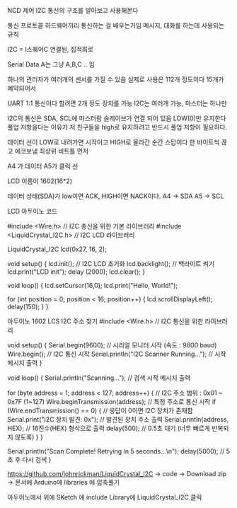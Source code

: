 NCD 제어
I2C 통신의 구조를 알아보고 사용해본다

통신 프로토콜
하드웨어끼리 통신하는 걸 배우는거임
메시지, 대화를 하는데 사용되는 규칙

I2C = I스퀘어C
연결된, 집적회로

Serial Data   A는 그냥 A,B,C .. 임

하나의 관리자가 여러개의 센서를 가질 수 있음
실제로 사용은 112개 정도이다 15개가 예약되어서 

UART 1:1 통신이다 할려면 2개 정도 장치를 가능
I2C는 여러개 가능, 마스터는 하나만

I2C의 통신은 SDA, SCL에 마스터랑 슬레이브가 연결 되어 있음
LOW(0)만 유지한다
풀업 저항을다는 이유가 저 친구들을 high로 유지하려고
반드시 풀업 저항이 필요하다.

데이터 선이 LOW로 내려가면 시작이고 HIGH로 올라간 순간 스탑이다
한 바이트씩 끊고 에코보냄
최상위 비트틀 먼저 

A4 가 데이터 A5가 클럭 선

LCD 이름이 1602(16*2)

데이터 상태(SDA)가 low이면 ACK, HIGH이면 NACK이다.
A4 -> SDA
A5 -> SCL


LCD 아두이노 코드

#include <Wire.h> // I2C 총신을 위한 기본 라이브러리
#include <LiquidCrystal_I2C.h> // I2C LCD 라이브러리

LiquidCrystal_I2C lcd(0x27, 16, 2);

void setup()
{
  lcd.init();				// I2C LCD 초기화
  lcd.backlight();			// 백라이트 켜기
  lcd.print("LCD init");
  delay (2000);
  lcd.clear();
}

void loop()
{
  lcd.setCursor(16,0);
  lcd.print("Hello, World!");
  
  for (int position = 0; position < 16; position++) {
    lcd.scrollDisplayLeft();
    delay(150);
  }
}



아두이노 1602 LCS I2C 주소 찾기
#include <Wire.h> // I2C 통신을 위한 라이브러리

void setup() {
  Serial.begin(9600); // 시리얼 모니터 시작 (속도 : 9600 baud)
  Wire.begin();       // I2C 통신 시작
  Serial.println("I2C Scanner Running..."); // 시작 메시지 출력
}

void loop() {
  Serial.println("Scanning..."); // 검색 시작 메시지 출력

  for (byte address = 1; address < 127; address++) { // I2C 주소 범위 : 0x01 ~ 0x7F (1~127)
    Wire.beginTransmission(address);                 // 특정 주소로 통신 시작
    if (Wire.endTransmission() == 0) {               // 응답이 0이면 I2C 장치가 존재함
      Serial.print("I2C 장치 발견: 0x");             // 발견된 장치 주소 출력
      Serial.println(address, HEX);                  // 16진수(HEX) 형식으로 출력
      delay(500);                                    // 0.5초 대기 (너무 빠르게 반복되지 않도록)
    }
  }

  Serial.println("Scan Complete! Retrying in 5 seconds...\n");
  delay(5000); // 5초 후 다시 검색
}


https://github.com/johnrickman/LiquidCrystal_I2C -> code -> Download zip -> 문서에 Arduino에 libraries 에 압축풀기

아두이노에서  위에 SKetch 에 include Library에  LiquidCrystal_I2C 클릭
